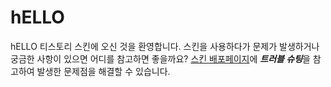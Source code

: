 # hELLO

hELLO 티스토리 스킨에 오신 것을 환영합니다. 스킨을 사용하다가 문제가 발생하거나 궁금한 사항이 있으면 어디를 참고하면 좋을까요? [스킨 배포페이지](https://pronist.tistory.com/5)에 ***트러블 슈팅***을 참고하여 발생한 문제점을 해결할 수 있습니다.
